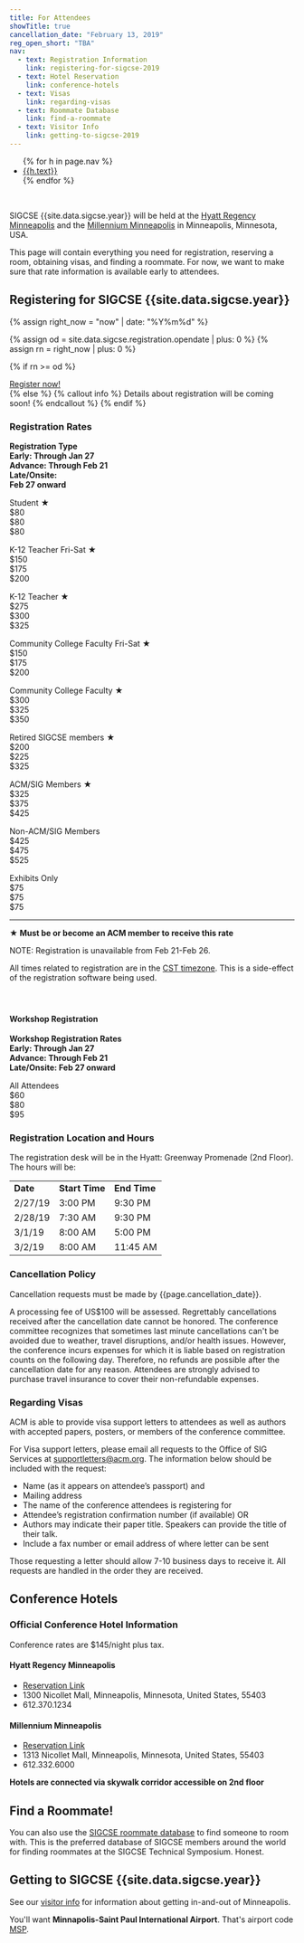 ```yaml
---
title: For Attendees
showTitle: true
cancellation_date: "February 13, 2019"
reg_open_short: "TBA"
nav:
  - text: Registration Information
    link: registering-for-sigcse-2019
  - text: Hotel Reservation
    link: conference-hotels
  - text: Visas
    link: regarding-visas
  - text: Roommate Database
    link: find-a-roommate
  - text: Visitor Info
    link: getting-to-sigcse-2019
---
```



<ul>
{% for h in page.nav %}
<li> <a href="#{{h.link}}">{{h.text}}</a></li>
{% endfor %}
</ul>

<br/>

SIGCSE {{site.data.sigcse.year}} will be held at the <a href="https://www.hyatt.com/en-US/hotel/minnesota/hyatt-regency-minneapolis/msprm" target="_blank">Hyatt Regency Minneapolis</a> and the <a href="https://www.millenniumhotels.com/en/minneapolis/millennium-hotel-minneapolis/" target="_blank">Millennium Minneapolis</a> in Minneapolis, Minnesota, USA.

This page will contain everything you need for registration, reserving a room, obtaining visas, and finding a roommate. For now, we want to make sure that rate information is available early to attendees.

<!-- TODO: Add in top level nav from commit history later -->

<a name="registering"></a>

## Registering for SIGCSE {{site.data.sigcse.year}}

<!--
SIGCSE 2018 takes place February 21-24, 2018.

As always, we encourage attendees to register early. This helps us with our planning, and in return, you get lower registration rates!
-->

<!-- TODO: Update else message to mention onsite registration in February -->
{% assign right_now = "now" | date: "%Y%m%d" %}

<!-- MCJ 181119: This is how you convert a string to an integer in Liquid Tags. -->
<!-- This is almost as exciting as Javascript. -->
<!-- https://stackoverflow.com/questions/27198710/convert-string-to-integer-in-shopify-liquid -->
{% assign od = site.data.sigcse.registration.opendate | plus: 0 %}
{% assign rn = right_now | plus: 0 %}

{% if rn >= od  %}
<div class="alert alert-success text-center">
<span class="glyphicon glyphicon-home" aria-hidden="true"></span> <a href="{{site.data.sigcse.registration.url}}">Register now!</a>
</div>
{% else %}
{% callout info %}
  Details about registration will be coming soon!
{% endcallout %}
{% endif %}

<!--
<p>Also, if you are not currently a SIGCSE member, you should <b>consider joining at the same time that you register</b> for the conference. Professionals can <b>save between $30 and $55</b>, while both professionals and students <b>save time</b> by not having to fill out a separate membership form.  The <a href="http://sigcse.org/sigcse/membership/benefits">benefits of SIGCSE membership</a>  are too numerous to list here, but they include the quarterly publications <i>ACM Inroads</i> and the <i>SIGCSE Bulletin</i>, free access to SIGCSE publication archives, access to the SIGCSE-ANNOUNCE and SIGCSE-MEMBERS mailing lists, and the opportunity to network within a community of computing professionals.</p>

Professionals should choose one of the "Non-member joining SIGCSE" registration categories, which are <b>less expensive</b> than the Non-member category. Students simply choose the "Student Non-member" registration category, and then don't opt-out of the included membership (that's right -- it couldn't be much easier). Alternatively, you could <a href="http://sigcse.org/sigcse/membership">join SIGCSE</a>, wait for your membership number, and then register for the conference using the "Member" category.

But wait! There's more! <b>Student volunteers</b> get reimbursed for their conference registration, so they actually <b>get free SIGCSE membership</b> when they join at the same time that they register for the conference. Important: to get this benefit, students must register as volunteers through a system separate from conference registration.
-->

<a name="registrationrates"></a>

### Registration Rates


<div class = "row" style = "font-weight: bold;">
    <div class = "col-sm-6"> Registration Type </div>
    <div class = "col-sm-2"> Early: Through Jan 27 </div>
    <div class = "col-sm-2"> Advance: Through Feb 21 </div>
    <div class = "col-sm-2"> Late/Onsite:<br>Feb 27 onward </div>
</div>
<div class = "row" style="padding-top: 15px;">
    <div class = "col-sm-6"> Student <b>&starf;</b> </div>
    <div class = "col-sm-2"> $80 </div>
    <div class = "col-sm-2"> $80 </div>
    <div class = "col-sm-2"> $80 </div>
</div>
<div class = "row" style="padding-top: 15px;">
    <div class = "col-sm-6"> K-12 Teacher Fri-Sat <b>&starf;</b> </div>
    <div class = "col-sm-2"> $150 </div>
    <div class = "col-sm-2"> $175 </div>
    <div class = "col-sm-2"> $200 </div>
</div>
<div class = "row" style="padding-top: 15px;">
    <div class = "col-sm-6"> K-12 Teacher <b>&starf;</b> </div>
    <div class = "col-sm-2"> $275 </div>
    <div class = "col-sm-2"> $300 </div>
    <div class = "col-sm-2"> $325 </div>
</div>
<div class = "row" style="padding-top: 15px;">
    <div class = "col-sm-6"> Community College Faculty Fri-Sat <b>&starf;</b> </div>
    <div class = "col-sm-2"> $150 </div>
    <div class = "col-sm-2"> $175 </div>
    <div class = "col-sm-2"> $200 </div>
</div>
<div class = "row" style="padding-top: 15px;">
    <div class = "col-sm-6"> Community College Faculty <b>&starf;</b> </div>
    <div class = "col-sm-2"> $300 </div>
    <div class = "col-sm-2"> $325 </div>
    <div class = "col-sm-2"> $350 </div>
</div>
<div class = "row" style="padding-top: 15px;">
    <div class = "col-sm-6"> Retired SIGCSE members <b>&starf;</b> </div>
    <div class = "col-sm-2"> $200 </div>
    <div class = "col-sm-2"> $225 </div>
    <div class = "col-sm-2"> $325 </div>
</div>
<div class = "row" style="padding-top: 15px;">
    <div class = "col-sm-6"> ACM/SIG Members <b>&starf;</b> </div>
    <div class = "col-sm-2"> $325 </div>
    <div class = "col-sm-2"> $375 </div>
    <div class = "col-sm-2"> $425 </div>
</div>
<div class = "row" style="padding-top: 15px;">
    <div class = "col-sm-6"> Non-ACM/SIG Members </div>
    <div class = "col-sm-2"> $425 </div>
    <div class = "col-sm-2"> $475 </div>
    <div class = "col-sm-2"> $525 </div>
</div>

<div class = "row" style="padding-top: 15px;">
    <div class = "col-sm-6"> Exhibits Only </div>
    <div class = "col-sm-2"> $75 </div>
    <div class = "col-sm-2"> $75 </div>
    <div class = "col-sm-2"> $75 </div>
</div>

<div class = "row" style = "font-weight: bold;">
	<div class = "col-sm-8">
		<hr>
		<b>&starf;</b> Must be or become an ACM member to receive this rate
	</div>
</div>

NOTE: Registration is unavailable from Feb 21-Feb 26.

All times related to registration are in the <a href="https://www.timeanddate.com/time/zones/cst" title="IAU: No, there's nothing we can do about it.">CST timezone</a>. This is a side-effect of the registration software being used. 

<div class = "row" style = "padding-bottom: 5;">&nbsp;</div>

#### Workshop Registration

<div class = "row" style = "font-weight: bold;">
    <div class = "col-sm-6"> Workshop Registration Rates </div>
    <div class = "col-sm-2"> Early: Through Jan 27 </div>
    <div class = "col-sm-2"> Advance: Through Feb 21 </div>
    <div class = "col-sm-2"> Late/Onsite: Feb 27 onward </div>
</div>
<div class = "row" style="padding-top: 15px;">
    <div class = "col-sm-6"> All Attendees </div>
    <div class = "col-sm-2"> $60 </div>
    <div class = "col-sm-2"> $80 </div>
    <div class = "col-sm-2"> $95 </div>
</div>


### Registration Location and Hours

The registration desk will be in the Hyatt: Greenway Promenade (2nd Floor). The hours will be:


  <table class="table">
      <tbody>
        <tr>
            <td><strong>Date</strong></td>
            <td><strong>Start Time</strong></td>
            <td><strong>End Time</strong></td>
        </tr>
        <tr>
            <td>2/27/19</td>
            <td>3:00 PM</td>
            <td>9:30 PM</td>
        </tr>
        <tr>
            <td>2/28/19</td>
            <td>7:30 AM</td>
            <td>9:30 PM</td>
        </tr>
        <tr>
            <td>3/1/19</td>
            <td>8:00 AM</td>
            <td>5:00 PM</td>
        </tr>
        <tr>
            <td>3/2/19</td>
            <td>8:00 AM</td>
            <td>11:45 AM</td>
        </tr>        
        </tbody>
    </table>


### Cancellation Policy

Cancellation requests must be made by {{page.cancellation_date}}.

A processing fee of US$100 will be assessed. Regrettably cancellations received after the cancellation date cannot be honored. The conference committee recognizes that sometimes last minute cancellations can't be avoided due to weather, travel disruptions, and/or health issues. However, the conference incurs expenses for which it is liable based on registration counts on the following day. Therefore, no refunds are possible after the cancellation date for any reason. Attendees are strongly advised to purchase travel insurance to cover their non-refundable expenses.




### Regarding Visas

ACM is able to provide visa support letters to attendees as well as authors with accepted papers, posters, or members of the conference committee.

For Visa support letters, please email all requests to the Office of SIG Services at [supportletters@acm.org](mailto:supportletters@acm.org).  The information below should be included with the request:

* Name (as it appears on attendee’s passport) and 
* Mailing address
* The name of the conference attendees is registering for
* Attendee’s registration confirmation number (if available) OR
* Authors may indicate their paper title. Speakers can provide the title of their talk.
* Include a fax number or email address of where letter can be sent

Those requesting a letter should allow 7-10 business days to receive it. All requests are handled in the order they are received.


<a name="reserving"></a>

## Conference Hotels

### Official Conference Hotel Information

Conference rates are $145/night plus tax.

<!--
{% callout info %}
The room reservation links are NOT yet available, so don't book your room yet!
{% endcallout %}
-->

#### Hyatt Regency Minneapolis

* <a href="https://book.passkey.com/e/49518618" target="blank">Reservation Link</a>
* 1300 Nicollet Mall, Minneapolis, Minnesota, United States, 55403
* 612.370.1234

#### Millennium Minneapolis

* <a href="https://res.windsurfercrs.com/ibe/details.aspx?propertyid=13527&nights=2&checkin=02/26/2019&group=1902COMMAC" target="blank">Reservation Link</a>
* 1313 Nicollet Mall, Minneapolis, Minnesota, United States, 55403
* 612.332.6000

**Hotels are connected via skywalk corridor accessible on 2nd floor**


<span class="anchor" id = "roommatedb"></span>

## Find a Roommate!

You can also use the [SIGCSE roommate database](http://sigcse.rit.edu/roommates/) to find someone to room with. This is the preferred database of SIGCSE members around the world for finding roommates at the SIGCSE Technical Symposium. Honest.

<a name="travel"></a>

## Getting to SIGCSE {{site.data.sigcse.year}}

See our [visitor info](visitor-info.html) for information about getting in-and-out of Minneapolis.

You'll want **Minnapolis-Saint Paul International Airport**. That's airport code [MSP](https://www.mspairport.com/).

<!--
### Air Travel

[Baltimore–Washington International Airport (BWI)](http://www.bwiairport.com)<br>
7035 Elm Road, Baltimore, MD 21240

Other local options include [Dulles International Airport (IAD)](http://www.flydulles.com/iad/dulles-international-airport) and [Reagan National Airport (DCA)](http://flyreagan.com/dca/reagan-national-airport), which will require an additional 1-2 hours of travel by car or train. 

### Travel from Airport to Venue

From Baltimore-Washington International Airport (BWI):

* [SuperShuttle](https://www.supershuttle.com/locations/baltimorebwi/) (~$15-25, reserve in advance)
* [BWI Taxi](http://www.bwiairporttaxi.com/) (~$35)
* [MTA Light Rail](https://www.bwiairport.com/to-from-bwi/transportation/transit/mta-light-rail) ($1.80, ~7 minute walk to/from stations)
* [Lyft](https://www.lyft.com/airports/bwi) or [Uber](https://www.uber.com/airports/bwi/) (~$30)

From Dulles International Airport (IAD):

* [SuperShuttle](https://www.supershuttle.com/locations/washington-dca-iad/) (~$150, reserve in advance)
* [Washington Flyer Taxi](http://www.flydulles.com/iad/washington-flyer-taxi-service) (~$170)

From Reagan National Airport (DCA):

* [SuperShuttle](https://www.supershuttle.com/locations/washington-dca-iad/) (~$150, reserve in advance)
* [Taxi](http://www.flyreagan.com/dca/taxi-service) ($~110)
* [DC Metro](https://www.wmata.com/) and [MARC train](https://mta.maryland.gov/marc-train) (~$15)

#### Local Transport

* [MTA](https://mta.maryland.gov/) (Bus, Metro, and Light Rail)
* [Yellow Cab](http://www.yellowcabofbaltimore.com/), [Lyft](https://www.lyft.com/), [Uber](https://www.uber.com/)
* [Baltimore Bike Share](https://www.bmorebikeshare.com/)
* [Water Taxi](http://www.baltimorewatertaxi.com/)
* [Accessible transportation (a review)](https://wheelchairtravel.org/baltimore-md/)

#### Other Travel

Bus and train are affordable ways to see other parts of the US East Coast before or after the conference. Here are some options that are within a few miles of the conference venue:

* [MARC](https://mta.maryland.gov/marc-train) (local commuter train)
* [Amtrak](https://www.amtrak.com/home) (East Coast train)
* [Bolt Bus](https://www.boltbus.com/) (up to New York and New Jersey)
* [Greyhound](https://www.greyhound.com/north) (throughout the US)

-->

<!--### Nursing Moms

A lactation area and refrigerator will be provided in South Show Office, off of the Charles St. Lobby, near registration.  -->
